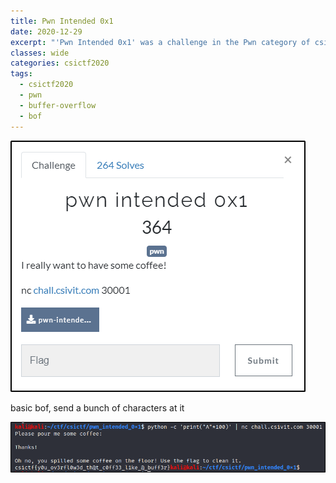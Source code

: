 ```yaml
---
title: Pwn Intended 0x1
date: 2020-12-29
excerpt: "'Pwn Intended 0x1' was a challenge in the Pwn category of csictf 2020"
classes: wide
categories: csictf2020
tags:
  - csictf2020
  - pwn
  - buffer-overflow
  - bof
---
```



![img](/assets/images/ctf/csictf2020-pwn-pwnintended0x1/0.png)


basic bof, send a bunch of characters at it



![img](/assets/images/ctf/csictf2020-pwn-pwnintended0x1/1.png)
